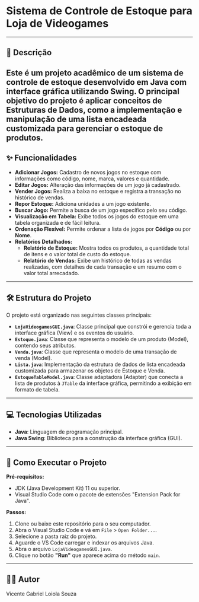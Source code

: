 # Sistema de Controle de Estoque para Loja de Videogames
***
## 📝 Descrição
Este é um projeto acadêmico de um sistema de controle de estoque desenvolvido em Java com interface gráfica utilizando Swing. O principal objetivo do projeto é aplicar conceitos de Estruturas de Dados, como a implementação e manipulação de uma lista encadeada customizada para gerenciar o estoque de produtos.
---
## ✨ Funcionalidades
- **Adicionar Jogos:** Cadastro de novos jogos no estoque com informações como código, nome, marca, valores e quantidade.
- **Editar Jogos:** Alteração das informações de um jogo já cadastrado.
- **Vender Jogos:** Realiza a baixa no estoque e registra a transação no histórico de vendas.
- **Repor Estoque:** Adiciona unidades a um jogo existente.
- **Buscar Jogo:** Permite a busca de um jogo específico pelo seu código.
- **Visualização em Tabela:** Exibe todos os jogos do estoque em uma tabela organizada e de fácil leitura.
- **Ordenação Flexível:** Permite ordenar a lista de jogos por **Código** ou por **Nome**.
- **Relatórios Detalhados:**
    - **Relatório de Estoque:** Mostra todos os produtos, a quantidade total de itens e o valor total de custo do estoque.
    - **Relatório de Vendas:** Exibe um histórico de todas as vendas realizadas, com detalhes de cada transação e um resumo com o valor total arrecadado.
---
## 🛠️ Estrutura do Projeto
O projeto está organizado nas seguintes classes principais:
- **`LojaVideogamesGUI.java`**: Classe principal que constrói e gerencia toda a interface gráfica (View) e os eventos do usuário.
- **`Estoque.java`**: Classe que representa o modelo de um produto (Model), contendo seus atributos.
- **`Venda.java`**: Classe que representa o modelo de uma transação de venda (Model).
- **`Lista.java`**: Implementação da estrutura de dados de lista encadeada customizada para armazenar os objetos de Estoque e Venda.
- **`EstoqueTableModel.java`**: Classe adaptadora (Adapter) que conecta a lista de produtos à `JTable` da interface gráfica, permitindo a exibição em formato de tabela.
---
## 💻 Tecnologias Utilizadas
- **Java**: Linguagem de programação principal.
- **Java Swing**: Biblioteca para a construção da interface gráfica (GUI).
---
## 🚀 Como Executar o Projeto
**Pré-requisitos:**
- JDK (Java Development Kit) 11 ou superior.
- Visual Studio Code com o pacote de extensões "Extension Pack for Java".

**Passos:**
1.  Clone ou baixe este repositório para o seu computador.
2.  Abra o Visual Studio Code e vá em `File` > `Open Folder...`.
3.  Selecione a pasta raiz do projeto.
4.  Aguarde o VS Code carregar e indexar os arquivos Java.
5.  Abra o arquivo `LojaVideogamesGUI.java`.
6.  Clique no botão **"Run"** que aparece acima do método `main`.
---
## 👨‍💻 Autor
Vicente Gabriel Loiola Souza
